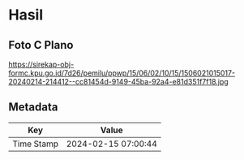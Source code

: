 # Hasil

## Foto C Plano

https://sirekap-obj-formc.kpu.go.id/7d26/pemilu/ppwp/15/06/02/10/15/1506021015017-20240214-214412--cc81454d-9149-45ba-92a4-e81d351f7f18.jpg


## Metadata

| Key        | Value               |
| ---------- | ------------------- |
| Time Stamp | 2024-02-15 07:00:44 |



